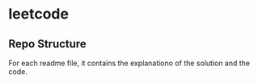 # leetcode

## Repo Structure

For each readme file, it contains the explanationo of the solution and the code.
